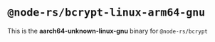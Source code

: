 # `@node-rs/bcrypt-linux-arm64-gnu`

This is the **aarch64-unknown-linux-gnu** binary for `@node-rs/bcrypt`
